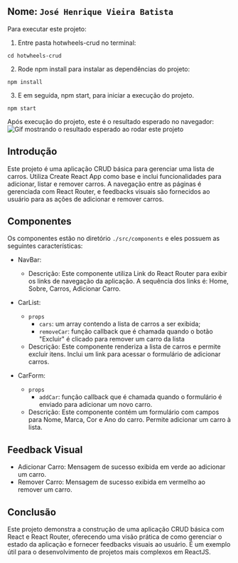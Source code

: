 ## Nome: `José Henrique Vieira Batista`

Para executar este projeto:

1. Entre pasta hotwheels-crud no terminal:

```
cd hotwheels-crud
```

2. Rode npm install para instalar as dependências do projeto:

```
npm install
```

3. E em seguida, npm start, para iniciar a execução do projeto.

```
npm start
```

Após execução do projeto, este é o resultado esperado no navegador:
![Gif mostrando o resultado esperado ao rodar este projeto](./resultado.gif)

## Introdução

Este projeto é uma aplicação CRUD básica para gerenciar uma lista de carros. Utiliza Create React App como base e inclui funcionalidades para adicionar, listar e remover carros. A navegação entre as páginas é gerenciada com React Router, e feedbacks visuais são fornecidos ao usuário para as ações de adicionar e remover carros.

## Componentes

Os componentes estão no diretório `./src/components` e eles possuem as seguintes características:

-   NavBar:

    -   Descrição: Este componente utiliza Link do React Router para exibir os links de navegação da aplicação. A sequência dos links é: Home, Sobre, Carros, Adicionar Carro.

-   CarList:

    -   `props`
        -   `cars`: um array contendo a lista de carros a ser exibida;
        -   `removeCar`: função callback que é chamada quando o botão "Excluir" é clicado para remover um carro da lista
    -   Descrição: Este componente renderiza a lista de carros e permite excluir itens. Inclui um link para acessar o formulário de adicionar carros.

-   CarForm:
    -   `props`
        -   `addCar`: função callback que é chamada quando o formulário é enviado para adicionar um novo carro.
    -   Descrição: Este componente contém um formulário com campos para Nome, Marca, Cor e Ano do carro. Permite adicionar um carro à lista.

## Feedback Visual

-   Adicionar Carro: Mensagem de sucesso exibida em verde ao adicionar um carro.
-   Remover Carro: Mensagem de sucesso exibida em vermelho ao remover um carro.

## Conclusão

Este projeto demonstra a construção de uma aplicação CRUD básica com React e React Router, oferecendo uma visão prática de como gerenciar o estado da aplicação e fornecer feedbacks visuais ao usuário. É um exemplo útil para o desenvolvimento de projetos mais complexos em ReactJS.
